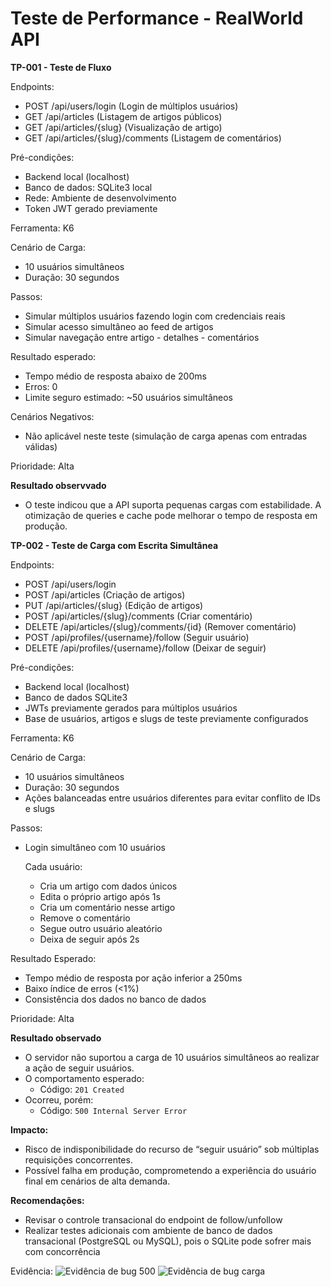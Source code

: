 # Teste de Performance - RealWorld API

**TP-001 - Teste de Fluxo**

Endpoints:
  - POST /api/users/login (Login de múltiplos usuários)
  - GET /api/articles (Listagem de artigos públicos)
  - GET /api/articles/{slug} (Visualização de artigo)
  - GET /api/articles/{slug}/comments (Listagem de comentários)

Pré-condições:
- Backend local (localhost)
- Banco de dados: SQLite3 local
- Rede: Ambiente de desenvolvimento
- Token JWT gerado previamente

Ferramenta: K6

Cenário de Carga:
  - 10 usuários simultâneos 
  - Duração: 30 segundos

Passos:
  - Simular múltiplos usuários fazendo login com credenciais reais
  - Simular acesso simultâneo ao feed de artigos
  - Simular navegação entre artigo - detalhes - comentários

Resultado esperado:
  - Tempo médio de resposta abaixo de 200ms
  - Erros: 0
  - Limite seguro estimado: ~50 usuários simultâneos

Cenários Negativos:
  - Não aplicável neste teste (simulação de carga apenas com entradas válidas)

Prioridade: Alta

**Resultado observvado**

- O teste indicou que a API suporta pequenas cargas com estabilidade. A otimização de queries e cache pode melhorar o tempo de resposta em produção.


**TP-002 - Teste de Carga com Escrita Simultânea**

Endpoints:
  - POST /api/users/login
  - POST /api/articles (Criação de artigos)
  - PUT /api/articles/{slug} (Edição de artigos)
  - POST /api/articles/{slug}/comments (Criar comentário)
  - DELETE /api/articles/{slug}/comments/{id} (Remover comentário)
  - POST /api/profiles/{username}/follow (Seguir usuário)
  - DELETE /api/profiles/{username}/follow (Deixar de seguir)


Pré-condições:
  - Backend local (localhost)
  - Banco de dados SQLite3
  - JWTs previamente gerados para múltiplos usuários
  - Base de usuários, artigos e slugs de teste previamente configurados

Ferramenta: K6

Cenário de Carga:
  - 10 usuários simultâneos 
  - Duração: 30 segundos 
  - Ações balanceadas entre usuários diferentes para evitar conflito de IDs e slugs

Passos:
  - Login simultâneo com 10 usuários

    Cada usuário:
    - Cria um artigo com dados únicos
    - Edita o próprio artigo após 1s
    - Cria um comentário nesse artigo
    - Remove o comentário
    - Segue outro usuário aleatório
    - Deixa de seguir após 2s

Resultado Esperado:
  - Tempo médio de resposta por ação inferior a 250ms
  - Baixo índice de erros (<1%)
  - Consistência dos dados no banco de dados

  Prioridade: Alta

**Resultado observado**

- O servidor não suportou a carga de 10 usuários simultâneos ao realizar a ação de seguir usuários.
- O comportamento esperado:
  - Código: `201 Created`
- Ocorreu, porém:
  - Código: `500 Internal Server Error`

**Impacto:**
- Risco de indisponibilidade do recurso de “seguir usuário” sob múltiplas requisições concorrentes.
- Possível falha em produção, comprometendo a experiência do usuário final em cenários de alta demanda.

**Recomendações:**
- Revisar o controle transacional do endpoint de follow/unfollow
- Realizar testes adicionais com ambiente de banco de dados transacional (PostgreSQL ou MySQL), pois o SQLite pode sofrer mais com concorrência

Evidência:
![Evidência de bug 500](Qa_real_world\Evidências\Bug\erro_500_teste_de_carga.JPG)
![Evidência de bug carga](Qa_real_world\Evidências\Bug\teste_de_carga.JPG)

